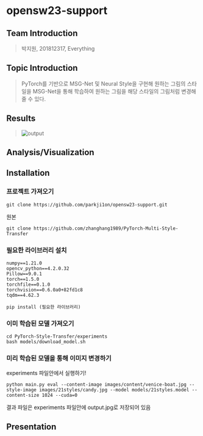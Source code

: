 # opensw23-support

## Team Introduction
  
  > 박지원, 201812317, Everything
  
## Topic Introduction
  > PyTorch를 기반으로 MSG-Net 및 Neural Style을 구현해 원하는 그림의 스타일을 MSG-Net을 통해 학습하여 원하는 그림을 해당 스타일의 그림처럼 변경해 줄 수 있다.
  
  
## Results
  > ![output](https://github.com/parkji1on/opensw23-support/assets/103587652/0addbac1-cf7b-457d-ab0a-dcf97c9751e4)
  
## Analysis/Visualization


## Installation

### 프로젝트 가져오기
```
git clone https://github.com/parkji1on/opensw23-support.git
```
원본
```
git clone https://github.com/zhanghang1989/PyTorch-Multi-Style-Transfer
```
### 필요한 라이브러리 설치
```
numpy==1.21.0
opencv_python==4.2.0.32
Pillow==9.0.1
torch==1.5.0
torchfile==0.1.0
torchvision==0.6.0a0+82fd1c8
tqdm==4.62.3
```
```
pip install (필요한 라이브러리)
```
### 이미 학습된 모델 가져오기
```
cd PyTorch-Style-Transfer/experiments
bash models/download_model.sh
```
### 미리 학습된 모델을 통해 이미지 변경하기
experiments 파일안에서 실행하기!
```
python main.py eval --content-image images/content/venice-boat.jpg --style-image images/21styles/candy.jpg --model models/21styles.model --content-size 1024 --cuda=0
```
결과 파일은 experiments 파일안에 output.jpg로 저장되어 있음

## Presentation
